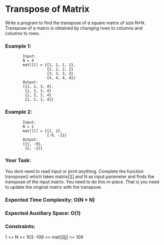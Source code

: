 # Transpose of Matrix

Write a program to find the transpose of a square matrix of size N*N. Transpose of a matrix is obtained by changing rows to columns and columns to rows.

### Example 1:

            Input:
            N = 4
            mat[][] = {{1, 1, 1, 1},
                       {2, 2, 2, 2}
                       {3, 3, 3, 3}
                       {4, 4, 4, 4}}
            Output: 
            {{1, 2, 3, 4},  
             {1, 2, 3, 4}  
             {1, 2, 3, 4}
             {1, 2, 3, 4}} 
 
### Example 2:

            Input:
            N = 2
            mat[][] = {{1, 2},
                       {-9, -2}}
            Output:
            {{1, -9}, 
             {2, -2}}

### Your Task:
You dont need to read input or print anything. Complete the function transpose() which takes matrix[][] and N as input parameter and finds the transpose of the input matrix. You need to do this in-place. That is you need to update the original matrix with the transpose. 

### Expected Time Complexity: O(N * N)
### Expected Auxiliary Space: O(1)

### Constraints:
1 <= N <= 103
-109 <= mat[i][j] <= 109
